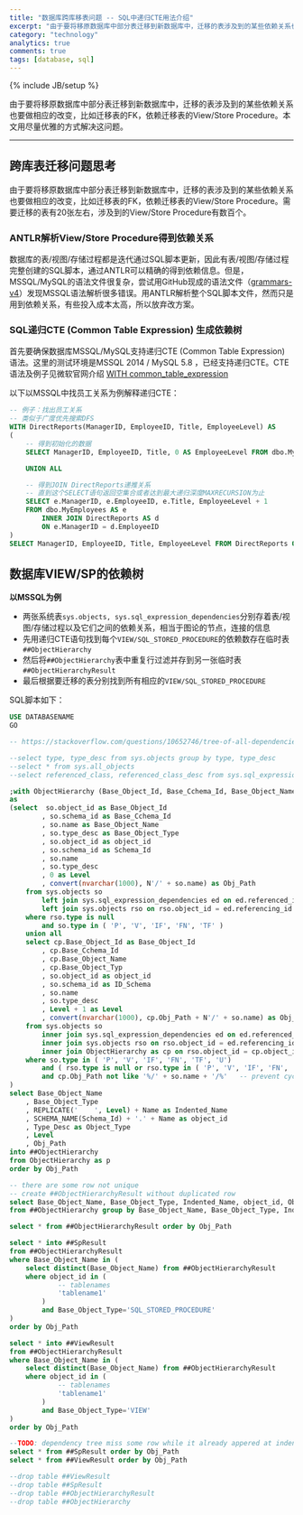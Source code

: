 ```yaml
---
title: "数据库跨库移表问题 -- SQL中递归CTE用法介绍"
excerpt: "由于要将移原数据库中部分表迁移到新数据库中，迁移的表涉及到的某些依赖关系也要做相应的改变，比如迁移表的FK，依赖迁移表的View/Store Procedure。本文用尽量优雅的方式解决这问题。"
category: "technology"
analytics: true
comments: true
tags: [database, sql]
---
```

{% include JB/setup %}

由于要将移原数据库中部分表迁移到新数据库中，迁移的表涉及到的某些依赖关系也要做相应的改变，比如迁移表的FK，依赖迁移表的View/Store Procedure。本文用尽量优雅的方式解决这问题。

---

## 跨库表迁移问题思考

由于要将移原数据库中部分表迁移到新数据库中，迁移的表涉及到的某些依赖关系也要做相应的改变，比如迁移表的FK，依赖迁移表的View/Store Procedure。需要迁移的表有20张左右，涉及到的View/Store Procedure有数百个。

### ANTLR解析View/Store Procedure得到依赖关系

数据库的表/视图/存储过程都是迭代通过SQL脚本更新，因此有表/视图/存储过程完整创建的SQL脚本，通过ANTLR可以精确的得到依赖信息。但是，MSSQL/MySQL的语法文件很复杂，尝试用GitHub现成的语法文件（[grammars-v4](https://github.com/antlr/grammars-v4)）发现MSSQL语法解析很多错误。用ANTLR解析整个SQL脚本文件，然而只是用到依赖关系，有些投入成本太高，所以放弃改方案。

### SQL递归CTE (Common Table Expression) 生成依赖树

首先要确保数据库MSSQL/MySQL支持递归CTE (Common Table Expression) 语法。这里的测试环境是MSSQL 2014 / MySQL 5.8 ，已经支持递归CTE。CTE语法及例子见微软官网介绍 [WITH common\_table\_expression](https://docs.microsoft.com/en-us/sql/t-sql/queries/with-common-table-expression-transact-sql?view=sql-server-2017)

以下以MSSQL中找员工关系为例解释递归CTE：

```sql
-- 例子：找出员工关系
-- 类似于广度优先搜索DFS
WITH DirectReports(ManagerID, EmployeeID, Title, EmployeeLevel) AS
(
    -- 得到初始化的数据
    SELECT ManagerID, EmployeeID, Title, 0 AS EmployeeLevel FROM dbo.MyEmployees WHERE ManagerID IS NULL

    UNION ALL

    -- 得到JOIN DirectReports递推关系
    -- 直到这个SELECT语句返回空集合或者达到最大递归深度MAXRECURSION为止
    SELECT e.ManagerID, e.EmployeeID, e.Title, EmployeeLevel + 1
    FROM dbo.MyEmployees AS e
        INNER JOIN DirectReports AS d
        ON e.ManagerID = d.EmployeeID
)
SELECT ManagerID, EmployeeID, Title, EmployeeLevel FROM DirectReports ORDER BY ManagerID;
```

## 数据库VIEW/SP的依赖树

**以MSSQL为例**

- 两张系统表`sys.objects, sys.sql_expression_dependencies`分别存着表/视图/存储过程以及它们之间的依赖关系，相当于图论的节点，连接的信息
- 先用递归CTE语句找到每个`VIEW/SQL_STORED_PROCEDURE`的依赖数存在临时表`##ObjectHierarchy`
- 然后将`##ObjectHierarchy`表中重复行过滤并存到另一张临时表`##ObjectHierarchyResult`
- 最后根据要迁移的表分别找到所有相应的`VIEW/SQL_STORED_PROCEDURE`

SQL脚本如下：

```sql
USE DATABASENAME
GO

-- https://stackoverflow.com/questions/10652746/tree-of-all-dependencies-in-a-sql-server-database

--select type, type_desc from sys.objects group by type, type_desc
--select * from sys.all_objects
--select referenced_class, referenced_class_desc from sys.sql_expression_dependencies group by referenced_class, referenced_class_desc

;with ObjectHierarchy (Base_Object_Id, Base_Cchema_Id, Base_Object_Name, Base_Object_Type, object_id, Schema_Id, Name, Type_Desc, Level, Obj_Path)
as
(select  so.object_id as Base_Object_Id
        , so.schema_id as Base_Cchema_Id
        , so.name as Base_Object_Name
        , so.type_desc as Base_Object_Type
        , so.object_id as object_id
        , so.schema_id as Schema_Id
        , so.name
        , so.type_desc
        , 0 as Level
        , convert(nvarchar(1000), N'/' + so.name) as Obj_Path
    from sys.objects so
        left join sys.sql_expression_dependencies ed on ed.referenced_id = so.object_id
        left join sys.objects rso on rso.object_id = ed.referencing_id
    where rso.type is null
        and so.type in ( 'P', 'V', 'IF', 'FN', 'TF' )
    union all
    select cp.Base_Object_Id as Base_Object_Id
        , cp.Base_Cchema_Id
        , cp.Base_Object_Name
        , cp.Base_Object_Typ
        , so.object_id as object_id
        , so.schema_id as ID_Schema
        , so.name
        , so.type_desc
        , Level + 1 as Level
        , convert(nvarchar(1000), cp.Obj_Path + N'/' + so.name) as Obj_Path
    from sys.objects so
        inner join sys.sql_expression_dependencies ed on ed.referenced_id = so.object_id
        inner join sys.objects rso on rso.object_id = ed.referencing_id
        inner join ObjectHierarchy as cp on rso.object_id = cp.object_id and rso.object_id <> so.object_id
    where so.type in ( 'P', 'V', 'IF', 'FN', 'TF', 'U')
        and ( rso.type is null or rso.type in ( 'P', 'V', 'IF', 'FN', 'TF', 'U' ) )
        and cp.Obj_Path not like '%/' + so.name + '/%'   -- prevent cycles n hierarcy
)
select Base_Object_Name 
    , Base_Object_Type
    , REPLICATE('    ', Level) + Name as Indented_Name
    , SCHEMA_NAME(Schema_Id) + '.' + Name as object_id
    , Type_Desc as Object_Type
    , Level
    , Obj_Path
into ##ObjectHierarchy
from ObjectHierarchy as p 
order by Obj_Path

-- there are some row not unique
-- create ##ObjectHierarchyResult without duplicated row
select Base_Object_Name, Base_Object_Type, Indented_Name, object_id, Object_Type, Level, Obj_Path into ##ObjectHierarchyResult
from ##ObjectHierarchy group by Base_Object_Name, Base_Object_Type, Indented_Name, object_id, Object_Type, Level, Obj_Path

select * from ##ObjectHierarchyResult order by Obj_Path

select * into ##SpResult
from ##ObjectHierarchyResult
where Base_Object_Name in (
	select distinct(Base_Object_Name) from ##ObjectHierarchyResult
	where object_id in (
			-- tablenames
			'tablename1'
		)
		and Base_Object_Type='SQL_STORED_PROCEDURE'
)
order by Obj_Path

select * into ##ViewResult
from ##ObjectHierarchyResult
where Base_Object_Name in (
	select distinct(Base_Object_Name) from ##ObjectHierarchyResult
	where object_id in (
			-- tablenames
			'tablename1'
		)
		and Base_Object_Type='VIEW'
)
order by Obj_Path

--TODO: dependency tree miss some row while it already appered at indented_name previous
select * from ##SpResult order by Obj_Path
select * from ##ViewResult order by Obj_Path

--drop table ##ViewResult
--drop table ##SpResult
--drop table ##ObjectHierarchyResult
--drop table ##ObjectHierarchy
```
